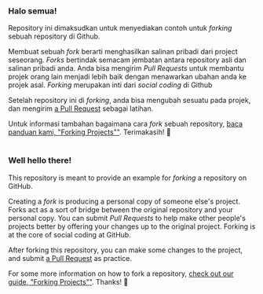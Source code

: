 ### Halo semua!

Repository ini dimaksudkan untuk menyediakan contoh untuk *forking* sebuah repository di Github.

Membuat sebuah *fork* berarti menghasilkan salinan pribadi dari project seseorang. *Forks* bertindak semacam jembatan antara repository asli dan salinan pribadi anda. Anda bisa mengirim *Pull Requests* untuk membantu projek orang lain menjadi lebih baik dengan menawarkan ubahan anda ke projek asal. *Forking* merupakan inti dari *social coding* di Github

Setelah repository ini di *forking*, anda bisa mengubah sesuatu pada projek, dan mengirim [a Pull Request](https://github.com/octocat/Spoon-Knife/pulls) sebagai latihan.

Untuk informasi tambahan bagaimana cara *fork* sebuah repository, [baca panduan kami, "Forking Projects""](http://guides.github.com/overviews/forking/). Terimakasih! :sparkling_heart:

#
### Well hello there!

This repository is meant to provide an example for *forking* a repository on GitHub.

Creating a *fork* is producing a personal copy of someone else's project. Forks act as a sort of bridge between the original repository and your personal copy. You can submit *Pull Requests* to help make other people's projects better by offering your changes up to the original project. Forking is at the core of social coding at GitHub.

After forking this repository, you can make some changes to the project, and submit [a Pull Request](https://github.com/octocat/Spoon-Knife/pulls) as practice.

For some more information on how to fork a repository, [check out our guide, "Forking Projects""](http://guides.github.com/overviews/forking/). Thanks! :sparkling_heart:
